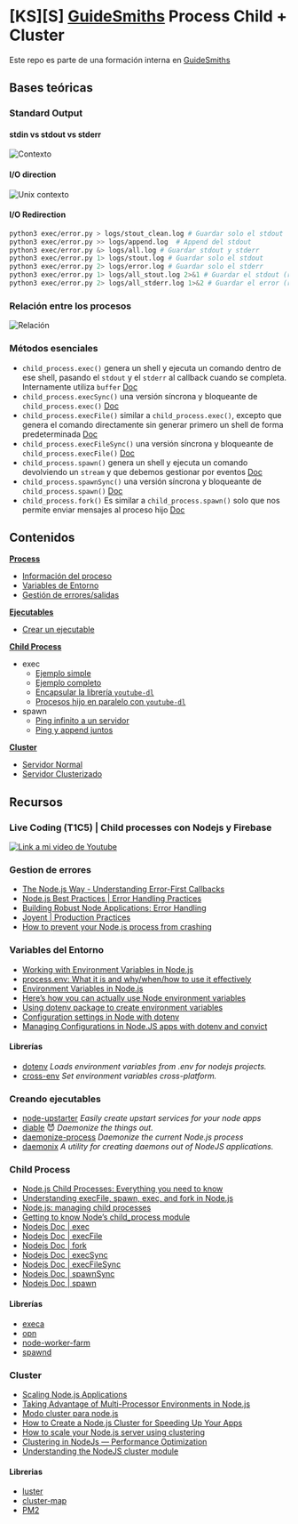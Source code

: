 # [KS][S] [GuideSmiths](https://guidesmiths.com/) Process Child + Cluster

Este repo es parte de una formación interna en [GuideSmiths](https://guidesmiths.com/)

## Bases teóricas

### Standard Output

#### stdin vs stdout vs stderr

![Contexto](http://img.c4learn.com/2010/01/Stdstreams-notitle.svg_.png)

#### I/O direction

![Unix contexto](https://bash.cyberciti.biz/uploads/bashwiki/9/9b/Output-redirect_filename.png)

#### I/O Redirection

```bash
python3 exec/error.py > logs/stout_clean.log # Guardar solo el stdout
python3 exec/error.py >> logs/append.log  # Append del stdout
python3 exec/error.py &> logs/all.log # Guardar stdout y stderr
python3 exec/error.py 1> logs/stout.log # Guardar solo el stdout
python3 exec/error.py 2> logs/error.log # Guardar solo el stderr
python3 exec/error.py 1> logs/all_stout.log 2>&1 # Guardar el stdout (redirect de stderr)
python3 exec/error.py 2> logs/all_stderr.log 1>&2 # Guardar el error (redirect de stout)
```

### Relación entre los procesos

![Relación](https://raw.githubusercontent.com/Fictizia/Master-en-Programacion-FullStack-con-JavaScript-y-Node.js_ed3/master/assets/clase74/d4172e11-a496-4696-993e-6f818f1e891f.png)

### Métodos esenciales

- `child_process.exec()` genera un shell y ejecuta un comando dentro de ese shell, pasando el `stdout` y el `stderr` al callback cuando se completa. Internamente utiliza `buffer` [Doc](https://nodejs.org/api/child_process.html#child_process_child_process_exec_command_options_callback)
- `child_process.execSync()` una versión síncrona y bloqueante de `child_process.exec()` [Doc](https://nodejs.org/api/child_process.html#child_process_child_process_execsync_command_options)
- `child_process.execFile()` similar a `child_process.exec()`, excepto que genera el comando directamente sin generar primero un shell de forma predeterminada [Doc](https://nodejs.org/api/child_process.html#child_process_child_process_execfile_file_args_options_callback)
- `child_process.execFileSync()` una versión síncrona y bloqueante de `child_process.execFile()` [Doc](https://nodejs.org/api/child_process.html#child_process_child_process_execfilesync_file_args_options)
- `child_process.spawn()` genera un shell y ejecuta un comando devolviendo un `stream` y que debemos gestionar por eventos [Doc](https://nodejs.org/api/child_process.html#child_process_child_process_spawn_command_args_options)
- `child_process.spawnSync()` una versión síncrona y bloqueante de `child_process.spawn()` [Doc](https://nodejs.org/api/child_process.html#child_process_child_process_spawnsync_command_args_options)
- `child_process.fork()` Es similar a `child_process.spawn()` solo que nos permite enviar mensajes al proceso hijo [Doc](https://nodejs.org/api/child_process.html#child_process_child_process_fork_modulepath_args_options)

## Contenidos

**[Process](https://github.com/Fictizia/Master-en-Programacion-FullStack-con-JavaScript-y-Node.js_ed3/blob/master/teoria/clase74.md#process)**

- [Información del proceso](process/basic.js)
- [Variables de Entorno](process/env.js)
- [Gestión de errores/salidas](process/exit.js)

**[Ejecutables](https://github.com/Fictizia/Master-en-Programacion-FullStack-con-JavaScript-y-Node.js_ed3/blob/master/teoria/clase74.md#creando-ejecutables)**

- [Crear un ejecutable](executables/basic.js)

**[Child Process](https://github.com/Fictizia/Master-en-Programacion-FullStack-con-JavaScript-y-Node.js_ed3/blob/master/teoria/clase74.md#child-process)**

- exec
  - [Ejemplo simple](exec/basic.js)
  - [Ejemplo completo](exec/error.js)
  - [Encapsular la librería `youtube-dl`](exec/youtube_downloader.js)
  - [Procesos hijo en paralelo con `youtube-dl`](exec/youtube_bulk.js)
- spawn
  - [Ping infinito a un servidor](spawn/basic.js)
  - [Ping y append juntos](spawn/ping_log.js)

**[Cluster](https://github.com/Fictizia/Master-en-Programacion-FullStack-con-JavaScript-y-Node.js_ed3/blob/master/teoria/clase74.md#cluster)**

- [Servidor Normal](cluster/server.js)
- [Servidor Clusterizado](cluster/cluster-server.js)

## Recursos

### Live Coding (T1C5) | Child processes con Nodejs y Firebase

[![Link a mi video de Youtube](https://i.ytimg.com/vi/2n5_zYdVypc/maxresdefault.jpg)](https://www.youtube.com/watch?v=2n5_zYdVypc&feature=youtu.be)

### Gestion de errores

- [The Node.js Way - Understanding Error-First Callbacks](http://fredkschott.com/post/2014/03/understanding-error-first-callbacks-in-node-js/)
- [Node.js Best Practices | Error Handling Practices](https://github.com/i0natan/nodebestpractices#2-error-handling-practices)
- [Building Robust Node Applications: Error Handling](https://strongloop.com/strongblog/robust-node-applications-error-handling/)
- [Joyent | Production Practices](https://www.joyent.com/node-js/production/design/errors)
- [How to prevent your Node.js process from crashing](https://medium.com/dailyjs/how-to-prevent-your-node-js-process-from-crashing-5d40247b8ab2)

### Variables del Entorno

- [Working with Environment Variables in Node.js](https://www.twilio.com/blog/2017/08/working-with-environment-variables-in-node-js.html)
- [process.env: What it is and why/when/how to use it effectively](https://codeburst.io/process-env-what-it-is-and-why-when-how-to-use-it-effectively-505d0b2831e7)
- [Environment Variables in Node.js](https://medium.com/@maxbeatty/environment-variables-in-node-js-28e951631801)
- [Here’s how you can actually use Node environment variables](https://medium.freecodecamp.org/heres-how-you-can-actually-use-node-environment-variables-8fdf98f53a0a)
- [Using dotenv package to create environment variables](https://medium.com/@thejasonfile/using-dotenv-package-to-create-environment-variables-33da4ac4ea8f)
- [Configuration settings in Node with dotenv](https://medium.com/@jonjam/configuration)
- [Managing Configurations in Node.JS apps with dotenv and convict](https://medium.com/@sherryhsu/managing-configurations-in-node-js-apps-with-dotenv-and-convict-d74070d37373)

#### Librerías

- [dotenv](https://github.com/motdotla/dotenv) *Loads environment variables from .env for nodejs projects.*
- [cross-env](https://github.com/kentcdodds/cross-env) *Set environment variables cross-platform.*


### Creando ejecutables

- [node-upstarter](https://github.com/carlos8f/node-upstarter) *Easily create upstart services for your node apps*
- [diable](https://github.com/IonicaBizau/diable) 😈 *Daemonize the things out.*
- [daemonize-process](https://github.com/silverwind/daemonize-process#readme) *Daemonize the current Node.js process*
- [daemonix](https://github.com/BlueRival/daemonix) *A utility for creating daemons out of NodeJS applications.*

### Child Process

- [Node.js Child Processes: Everything you need to know](https://medium.freecodecamp.org/node-js-child-processes-everything-you-need-to-know-e69498fe970a)
- [Understanding execFile, spawn, exec, and fork in Node.js](https://dzone.com/articles/understanding-execfile-spawn-exec-and-fork-in-node)
- [Node.js: managing child processes](http://krasimirtsonev.com/blog/article/Nodejs-managing-child-processes-starting-stopping-exec-spawn)
- [Getting to know Node’s child_process module](https://medium.com/the-guild/getting-to-know-nodes-child-process-module-8ed63038f3fa)
- [Nodejs Doc | exec](https://nodejs.org/api/child_process.html#child_process_child_process_exec_command_options_callback)
- [Nodejs Doc | execFile](https://nodejs.org/api/child_process.html#child_process_child_process_execfile_file_args_options_callback)
- [Nodejs Doc | fork](https://nodejs.org/api/child_process.html#child_process_child_process_fork_modulepath_args_options)
- [Nodejs Doc | execSync](https://nodejs.org/api/child_process.html#child_process_child_process_execsync_command_options)
- [Nodejs Doc | execFileSync](https://nodejs.org/api/child_process.html#child_process_child_process_execfilesync_file_args_options)
- [Nodejs Doc | spawnSync](https://nodejs.org/api/child_process.html#child_process_child_process_spawnsync_command_args_options)
- [Nodejs Doc | spawn](https://nodejs.org/api/child_process.html#child_process_child_process_spawn_command_args_options)

#### Librerías

- [execa](https://github.com/sindresorhus/execa#readme)
- [opn](https://github.com/sindresorhus/opn#readme)
- [node-worker-farm](https://github.com/rvagg/node-worker-farm)
- [spawnd](https://github.com/smooth-code/jest-puppeteer/tree/master/packages/spawnd)

### Cluster

- [Scaling Node.js Applications](https://medium.freecodecamp.org/scaling-node-js-applications-8492bd8afadc)
- [Taking Advantage of Multi-Processor Environments in Node.js](http://blog.carbonfive.com/2014/02/28/taking-advantage-of-multi-processor-environments-in-node-js/#tldr)
- [Modo cluster para node.js](http://pinchito.es/2013/modo-cluster.html)
- [How to Create a Node.js Cluster for Speeding Up Your Apps](https://www.sitepoint.com/how-to-create-a-node-js-cluster-for-speeding-up-your-apps/)
- [How to scale your Node.js server using clustering](https://medium.freecodecamp.org/how-to-scale-your-node-js-server-using-clustering-c8d43c656e8f)
- [Clustering in NodeJs — Performance Optimization](https://medium.com/tech-tajawal/clustering-in-nodejs-utilizing-multiple-processor-cores-75d78aeb0f4f)
- [Understanding the NodeJS cluster module](http://www.acuriousanimal.com/2017/08/12/understanding-the-nodejs-cluster-module.html)

#### Librerias

- [luster](https://github.com/nodules/luster)
- [cluster-map](https://www.npmjs.com/package/cluster-map)
- [PM2](https://www.npmjs.com/package/pm2)
